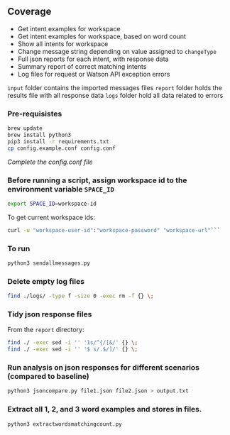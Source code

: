 ## Coverage

* Get intent examples for workspace
* Get intent examples for workspace, based on word count
* Show all intents for workspace
* Change message string depending on value assigned to `changeType`
* Full json reports for each intent, with response data
* Summary report of correct matching intents
* Log files for request or Watson API exception errors

`input` folder contains the imported messages files
`report` folder holds the results file with all response data
`logs` folder hold all data related to errors

### Pre-requisistes
```bash
brew update
brew install python3
pip3 install -r requirements.txt
cp config.example.conf config.conf
```
_Complete the config.conf file_

### Before running a script, assign workspace id to the environment variable `SPACE_ID`
```bash
export SPACE_ID=workspace-id
```

To get current workspace ids:

```bash
curl -u "workspace-user-id":"workspace-password" "workspace-url"```
```

### To run

```bash
python3 sendallmessages.py
```

### Delete empty log files

```bash
find ./logs/ -type f -size 0 -exec rm -f {} \;
```

### Tidy json response files

From the `report` directory:

```bash
find ./ -exec sed -i '' '1s/^{/[&/' {} \;
find ./ -exec sed -i '' '$ s/.$/]/' {} \;
```

### Run analysis on json responses for different scenarios (compared to baseline)

```bash
python3 jsoncompare.py file1.json file2.json > output.txt
```

### Extract all 1, 2, and 3 word examples and stores in files.

```
python3 extractwordsmatchingcount.py
```
